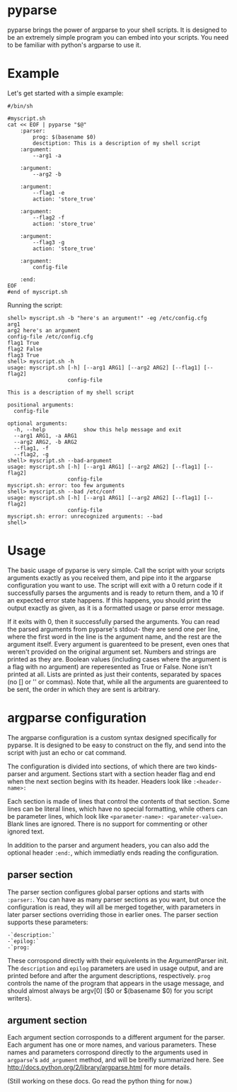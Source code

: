pyparse
=======

pyparse brings the power of argparse to your shell scripts. It is designed to be
an extremely simple program you can embed into your scripts. You need to be
familiar with python's argparse to use it.

Example
=======

Let's get started with a simple example:

    #/bin/sh

    #myscript.sh
    cat << EOF | pyparse "$@"
        :parser:
            prog: $(basename $0)
            desctiption: This is a description of my shell script
        :argument:
            --arg1 -a

        :argument:
            --arg2 -b

        :argument:
            --flag1 -e
            action: 'store_true'

        :argument:
            --flag2 -f
            action: 'store_true'

        :argument:
            --flag3 -g
            action: 'store_true'

        :argument:
            config-file

        :end:
    EOF
    #end of myscript.sh

Running the script:

    shell> myscript.sh -b "here's an argument!" -eg /etc/config.cfg
    arg1
    arg2 here's an argument
    config-file /etc/config.cfg
    flag1 True
    flag2 False
    flag3 True
    shell> myscript.sh -h
    usage: myscript.sh [-h] [--arg1 ARG1] [--arg2 ARG2] [--flag1] [--flag2]
                       config-file

    This is a description of my shell script

    positional arguments:
      config-file

    optional arguments:
      -h, --help            show this help message and exit
      --arg1 ARG1, -a ARG1
      --arg2 ARG2, -b ARG2
      --flag1, -f
      --flag2, -g
    shell> myscript.sh --bad-argument
    usage: myscript.sh [-h] [--arg1 ARG1] [--arg2 ARG2] [--flag1] [--flag2]
                       config-file
    myscript.sh: error: too few arguments
    shell> myscript.sh --bad /etc/conf
    usage: myscript.sh [-h] [--arg1 ARG1] [--arg2 ARG2] [--flag1] [--flag2]
                       config-file
    myscript.sh: error: unrecognized arguments: --bad
    shell>

Usage
=====

The basic usage of pyparse is very simple. Call the script with your scripts
arguments exactly as you received them, and pipe into it the argparse
configuration you want to use. The script will exit with a 0 return code if it
successfully parses the arguments and is ready to return them, and a 10 if an
expected error state happens. If this happens, you should print the output
exactly as given, as it is a formatted usage or parse error message.

If it exits with 0, then it successfully parsed the arguments. You can read the
parsed arguments from pyparse's stdout- they are send one per line, where the
first word in the line is the argument name, and the rest are the argument
itself. Every argument is guarenteed to be present, even ones that weren't
provided on the original argument set. Numbers and strings are printed as they
are. Boolean values (including cases where the argument is a flag with no
argument) are reperesented as True or False. None isn't printed at all. Lists
are printed as just their contents, separated by spaces (no [] or '' or commas).
Note that, while all the arguments are guarenteed to be sent, the order in which
they are sent is arbitrary.

argparse configuration
======================

The argparse configuration is a custom syntax designed specifically for pyparse.
It is designed to be easy to construct on the fly, and send into the script
with just an echo or cat command.

The configuration is divided into sections, of which there are two kinds-
parser and argument. Sections start with a section header flag and end when the
next section begins with its header. Headers look like `:<header-name>:`

Each section is made of lines that control the contents of that section. Some
lines can be literal lines, which have no special formatting, while others can
be parameter lines, which look like `<parameter-name>: <parameter-value>`. Blank
lines are ignored. There is no support for commenting or other ignored text.

In addition to the parser and argument headers, you can also add the optional
header `:end:`, which immediatly ends reading the configuration.

parser section
--------------

The parser section configures global parser options and starts with `:parser:`.
You can have as many parser sections as you want, but once the configuration is
read, they will all be merged together, with parameters in later parser sections
overriding those in earlier ones. The parser section supports these parameters:

    -`description:`
    -`epilog:`
    -`prog:`

These corrospond directly with their equivelents in the ArgumentParser init. The
`description` and `epilog` parameters are used in usage output, and are printed
before and after the argument descriptions, respectively. `prog` controls the
name of the program that appears in the usage message, and should almost always
be argv\[0\] ($0 or $(basename $0) for you script writers).

argument section
----------------

Each argument section corrosponds to a different argument for the parser. Each
argument has one or more names, and various parameters. These names and
parameters corrospond directly to the arguments used in `argparse`'s
`add_argument` method, and will be breifly summarized here. See
http://docs.python.org/2/library/argparse.html for more details.

(Still working on these docs. Go read the python thing for now.)
